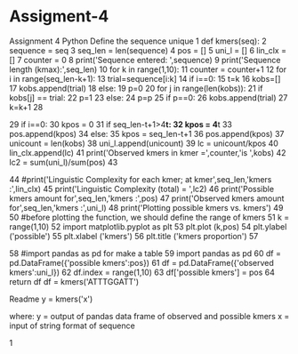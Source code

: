# Assigment-4
Assignment 4 Python
Define the sequence unique
1
def kmers(seq):
2
    sequence = seq
3
    seq_len = len(sequence)
4
    pos = []
5
    uni_l = []
6
    lin_clx = []
7
    counter = 0
8
    print('Sequence entered: ',sequence)
9
    print('Sequence length (kmax):',seq_len)
10
    for k in range(1,10):
11
        counter = counter+1
12
        for i in range(seq_len-k+1):
13
            trial=sequence[i:k]
14
            if i==0:
15
                t=k
16
                kobs=[]
17
                kobs.append(trial)
18
            else:
19
                p=0
20
                for j in range(len(kobs)):
21
                    if kobs[j] == trial:
22
                        p=1
23
                    else:
24
                        p=p
25
                if p==0:
26
                    kobs.append(trial)
27
            k=k+1
28
               
29
            if i==0:
30
                kpos = 0
31
                if seq_len-t+1>4**t:
32
                    kpos = 4**t
33
                    pos.append(kpos)
34
                else:
35
                    kpos = seq_len-t+1
36
                    pos.append(kpos)
37
        unicount = len(kobs)
38
        uni_l.append(unicount)
39
        lc = unicount/kpos
40
        lin_clx.append(lc)
41
        print('Observed kmers in kmer =',counter,'is ',kobs)
42
    lc2 = sum(uni_l)/sum(pos) 
43
    
44
    #print('Linguistic Complexity for each kmer; at kmer',seq_len,'kmers :',lin_clx)
45
    print('Linguistic Complexity (total) = ',lc2)
46
    print('Possible kmers amount for',seq_len,'kmers :',pos)
47
    print('Observed kmers amount for',seq_len,'kmers :',uni_l)
48
    print('Plotting possible kmers vs. kmers')
49
​
50
    #before plotting the function, we should define the range of kmers
51
    k = range(1,10)
52
    import matplotlib.pyplot as plt
53
    plt.plot (k,pos)
54
    plt.ylabel ('possible')
55
    plt.xlabel ('kmers')
56
    plt.title ('kmers proportion')
57
    
58
    #import pandas as pd for make a table
59
    import pandas as pd
60
    df = pd.DataFrame({'possible kmers':pos})
61
    df = pd.DataFrame({'observed kmers':uni_l})
62
    df.index = range(1,10)
63
    df['possible kmers'] = pos
64
    return df
df = kmers('ATTTGGATT')

Readme
y = kmers('x')

where: y = output of pandas data frame of observed and possible kmers x = input of string format of sequence

1
​
